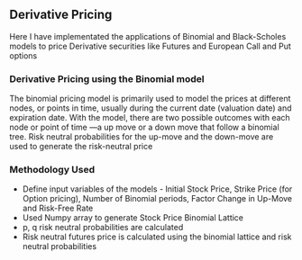## Derivative Pricing

Here I have implementated the applications of Binomial and Black-Scholes models to price Derivative securities like Futures and European Call and Put options

### Derivative Pricing using the Binomial model

The binomial pricing model is primarily used to model the prices at different nodes, or points in time, usually during the current date (valuation date) and expiration date. With the model, there are two possible outcomes with each node or point of time —a up move or a down move that follow a binomial tree. Risk neutral probabilities for the up-move and the down-move are used to generate the risk-neutral price

### Methodology Used
- Define input variables of the models - Initial Stock Price, Strike Price (for Option pricing), Number of Binomial periods, Factor Change in Up-Move and Risk-Free Rate
- Used Numpy array to generate Stock Price Binomial Lattice
- p, q risk neutral probabilities are calculated
- Risk neutral futures price is calculated using the binomial lattice and risk neutral probabilities
